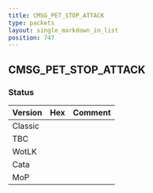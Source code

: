 ```yaml
---
title: CMSG_PET_STOP_ATTACK
type: packets
layout: single_markdown_in_list
position: 747
---
```


## CMSG_PET_STOP_ATTACK

### Status

Version | Hex | Comment
---------- | ---------- | ---------- 
Classic |  |  
TBC |  |  
WotLK |  |  
Cata |  |  
MoP |  |  